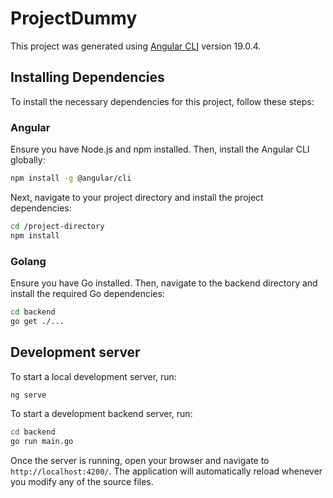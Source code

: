 # ProjectDummy

This project was generated using [Angular CLI](https://github.com/angular/angular-cli) version 19.0.4.

## Installing Dependencies

To install the necessary dependencies for this project, follow these steps:

### Angular

Ensure you have Node.js and npm installed. Then, install the Angular CLI globally:

```bash
npm install -g @angular/cli
```

Next, navigate to your project directory and install the project dependencies:

```bash
cd /project-directory
npm install
```

### Golang

Ensure you have Go installed. Then, navigate to the backend directory and install the required Go dependencies:

```bash
cd backend
go get ./...
```

## Development server

To start a local development server, run:

```bash
ng serve
```

To start a development backend server, run:
```bash
cd backend
go run main.go
```

Once the server is running, open your browser and navigate to `http://localhost:4200/`. The application will automatically reload whenever you modify any of the source files.

<!-- ## Code scaffolding

Angular CLI includes powerful code scaffolding tools. To generate a new component, run:

```bash
ng generate component component-name
```

For a complete list of available schematics (such as `components`, `directives`, or `pipes`), run:

```bash
ng generate --help
```

## Building

To build the project run:

```bash
ng build
```

This will compile your project and store the build artifacts in the `dist/` directory. By default, the production build optimizes your application for performance and speed.

## Running unit tests

To execute unit tests with the [Karma](https://karma-runner.github.io) test runner, use the following command:

```bash
ng test
```

## Running end-to-end tests

For end-to-end (e2e) testing, run:

```bash
ng e2e
```

Angular CLI does not come with an end-to-end testing framework by default. You can choose one that suits your needs.

## Additional Resources

For more information on using the Angular CLI, including detailed command references, visit the [Angular CLI Overview and Command Reference](https://angular.dev/tools/cli) page.


 -->
